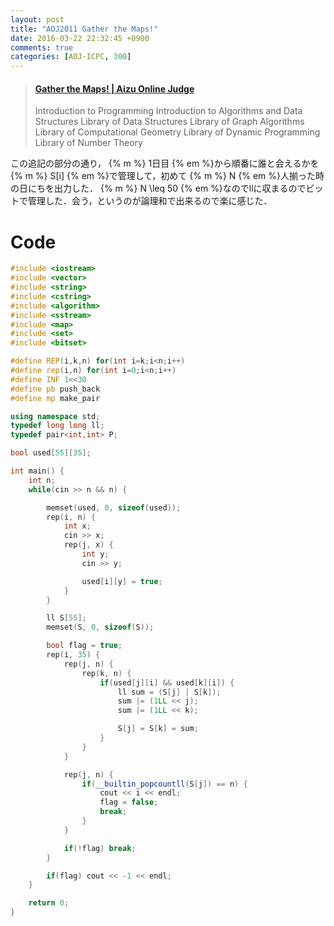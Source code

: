 ```yaml
---
layout: post
title: "AOJ2011 Gather the Maps!"
date: 2016-03-22 22:32:45 +0900
comments: true
categories: [AOJ-ICPC, 300]
---
```


<blockquote class="embedly-card" data-card-key="39deea93f79745829254c0652225a544" data-card-controls="0" data-card-type="article" data-card-branding="0"><h4><a href="http://judge.u-aizu.ac.jp/onlinejudge/description.jsp?id=2011">Gather the Maps! | Aizu Online Judge</a></h4><p>Introduction to Programming Introduction to Algorithms and Data Structures Library of Data Structures Library of Graph Algorithms Library of Computational Geometry Library of Dynamic Programming Library of Number Theory</p></blockquote>
<script async src="//cdn.embedly.com/widgets/platform.js" charset="UTF-8"></script>

<!-- more -->

この追記の部分の通り， {% m %} 1日目 {% em %}から順番に誰と会えるかを {% m %} S[i] {% em %}で管理して，初めて {% m %} N {% em %}人揃った時の日にちを出力した． {% m %} N \leq 50 {% em %}なのでllに収まるのでビットで管理した．会う，というのが論理和で出来るので楽に感じた．

# Code

```cpp
#include <iostream>
#include <vector>
#include <string>
#include <cstring>
#include <algorithm>
#include <sstream>
#include <map>
#include <set>
#include <bitset>

#define REP(i,k,n) for(int i=k;i<n;i++)
#define rep(i,n) for(int i=0;i<n;i++)
#define INF 1<<30
#define pb push_back
#define mp make_pair

using namespace std;
typedef long long ll;
typedef pair<int,int> P;

bool used[55][35];

int main() {
	int n;
	while(cin >> n && n) {

		memset(used, 0, sizeof(used));
		rep(i, n) {
			int x;
			cin >> x;
			rep(j, x) {
				int y;
				cin >> y;

				used[i][y] = true;
			}
		}

		ll S[55];
		memset(S, 0, sizeof(S));

		bool flag = true;
		rep(i, 35) {
			rep(j, n) {
				rep(k, n) {
					if(used[j][i] && used[k][i]) {
						ll sum = (S[j] | S[k]);
						sum |= (1LL << j);
						sum |= (1LL << k);

						S[j] = S[k] = sum;
					}
				}
			}

			rep(j, n) {
				if(__builtin_popcountll(S[j]) == n) {
					cout << i << endl;
					flag = false;
					break;
				}
			}

			if(!flag) break;
		}

		if(flag) cout << -1 << endl;
	}

	return 0;
}
```

